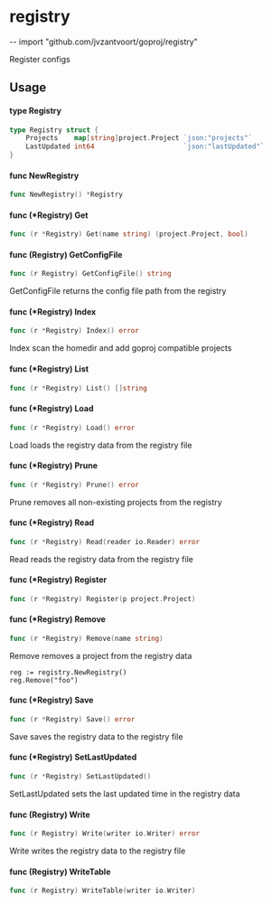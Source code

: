 # registry
--
    import "github.com/jvzantvoort/goproj/registry"

Register configs

## Usage

#### type Registry

```go
type Registry struct {
	Projects    map[string]project.Project `json:"projects"`
	LastUpdated int64                      `json:"lastUpdated"`
}
```


#### func  NewRegistry

```go
func NewRegistry() *Registry
```

#### func (*Registry) Get

```go
func (r *Registry) Get(name string) (project.Project, bool)
```

#### func (Registry) GetConfigFile

```go
func (r Registry) GetConfigFile() string
```
GetConfigFile returns the config file path from the registry

#### func (*Registry) Index

```go
func (r *Registry) Index() error
```
Index scan the homedir and add goproj compatible projects

#### func (*Registry) List

```go
func (r *Registry) List() []string
```

#### func (*Registry) Load

```go
func (r *Registry) Load() error
```
Load loads the registry data from the registry file

#### func (*Registry) Prune

```go
func (r *Registry) Prune() error
```
Prune removes all non-existing projects from the registry

#### func (*Registry) Read

```go
func (r *Registry) Read(reader io.Reader) error
```
Read reads the registry data from the registry file

#### func (*Registry) Register

```go
func (r *Registry) Register(p project.Project)
```

#### func (*Registry) Remove

```go
func (r *Registry) Remove(name string)
```
Remove removes a project from the registry data

    reg := registry.NewRegistry()
    reg.Remove("foo")

#### func (*Registry) Save

```go
func (r *Registry) Save() error
```
Save saves the registry data to the registry file

#### func (*Registry) SetLastUpdated

```go
func (r *Registry) SetLastUpdated()
```
SetLastUpdated sets the last updated time in the registry data

#### func (Registry) Write

```go
func (r Registry) Write(writer io.Writer) error
```
Write writes the registry data to the registry file

#### func (Registry) WriteTable

```go
func (r Registry) WriteTable(writer io.Writer)
```

